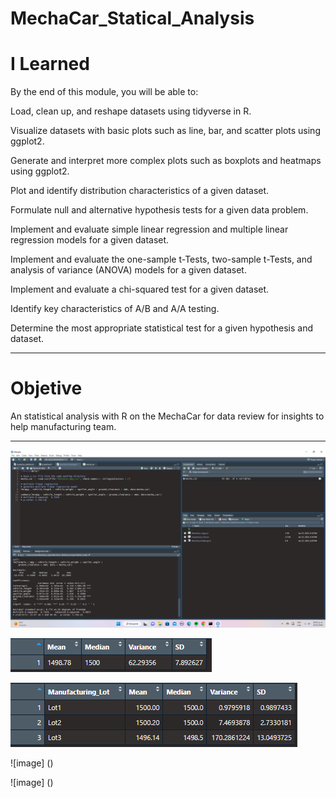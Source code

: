 # MechaCar_Statical_Analysis

# I Learned

By the end of this module, you will be able to: 

Load, clean up, and reshape datasets using tidyverse in R.

Visualize datasets with basic plots such as line, bar, and scatter plots using ggplot2.

Generate and interpret more complex plots such as boxplots and heatmaps using ggplot2.

Plot and identify distribution characteristics of a given dataset.

Formulate null and alternative hypothesis tests for a given data problem.

Implement and evaluate simple linear regression and multiple linear regression models for a given dataset.

Implement and evaluate the one-sample t-Tests, two-sample t-Tests, and analysis of variance (ANOVA) models for a given dataset.

Implement and evaluate a chi-squared test for a given dataset.

Identify key characteristics of A/B and A/A testing.

Determine the most appropriate statistical test for a given hypothesis and dataset.

________________________________________________________________________________________________________________________________________________________________

# Objetive

An statistical analysis with R on the MechaCar for data review for insights to help manufacturing team.

____________________________________________________________________________________________________________________________________________________________

![image](https://github.com/RodrigoCR25/MechaCar_Statical_Analysis/blob/main/MPG_linear%20_regression.png)


![image](https://github.com/RodrigoCR25/MechaCar_Statical_Analysis/blob/main/Total_summary.png)


![image](https://github.com/RodrigoCR25/MechaCar_Statical_Analysis/blob/main/Lot_summary.png)


![image] ()


![image] ()
